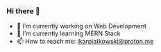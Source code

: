 ### Hi there 👋

- 🔭 I’m currently working on Web Development
- 🌱 I’m currently learning MERN Stack
- 📫 How to reach me: ikarpiatkowski@proton.me
